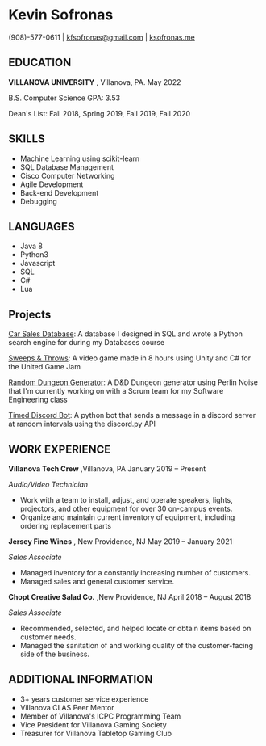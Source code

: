 # Kevin Sofronas

(908)-577-0611 | kfsofronas@gmail.com | [ksofronas.me](/C:%5CUsers%5Ckfsof%5CDownloads%5Cksofronas.me)

## EDUCATION

**VILLANOVA UNIVERSITY** , Villanova, PA. May 2022

B.S. Computer Science GPA: 3.53

Dean's List: Fall 2018, Spring 2019, Fall 2019, Fall 2020

## SKILLS

- Machine Learning using scikit-learn
- SQL Database Management
- Cisco Computer Networking
- Agile Development
- Back-end Development
- Debugging

## LANGUAGES

- Java 8
- Python3
- Javascript
- SQL
- C#
- Lua

## Projects

[Car Sales Database](https://github.com/kfsofronas/Fall_2020_Databases_Project): A database I designed in SQL and wrote a Python search engine for during my Databases course

[Sweeps &amp; Throws](https://sofronas.itch.io/sweeps-and-throws): A video game made in 8 hours using Unity and C# for the United Game Jam

[Random Dungeon Generator](https://github.com/kfsofronas/Random_Dungeon_Generator): A D&amp;D Dungeon generator using Perlin Noise that I&#39;m currently working on with a Scrum team for my Software Engineering class

[Timed Discord Bot](https://github.com/kfsofronas/Simple-Timed-Discord-Bot): A python bot that sends a message in a discord server at random intervals using the discord.py API

## WORK EXPERIENCE

**Villanova Tech Crew** ,Villanova, PA January 2019 – Present

_Audio/Video Technician_

- Work with a team to install, adjust, and operate speakers, lights, projectors, and other equipment for over 30 on-campus events.
- Organize and maintain current inventory of equipment, including ordering replacement parts

**Jersey Fine Wines** , New Providence, NJ May 2019 – January 2021

_Sales Associate_

- Managed inventory for a constantly increasing number of customers.
- Managed sales and general customer service.

**Chopt Creative Salad Co.** ,New Providence, NJ April 2018 – August 2018

_Sales Associate_

- Recommended, selected, and helped locate or obtain items based on customer needs.
- Managed the sanitation of and working quality of the customer-facing side of the business.

## ADDITIONAL INFORMATION

- 3+ years customer service experience
- Villanova CLAS Peer Mentor
- Member of Villanova&#39;s ICPC Programming Team
- Vice President for Villanova Gaming Society
- Treasurer for Villanova Tabletop Gaming Club
